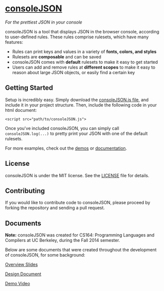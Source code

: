 # [consoleJSON](http://consolejson.com)

*For the prettiest JSON in your console*

consoleJSON is a tool that displays JSON in the browser console, according to user-defined rules.  These rules comprise rulesets, which have many features:

* Rules can print keys and values in a variety of **fonts, colors, and styles**
* Rulesets are **composable** and can be saved
* consoleJSON comes with **default** rulesets to make it easy to get started
* Users can add and remove rules at **different scopes** to make it easy to reason about large JSON objects, or easily find a certain key

## Getting Started
Setup is incredibly easy. Simply download the [consoleJSON.js file](http://consolejson.com/assets/consoleJSON.js), and include it in your project structure. Then, include the following code in your html document:

```<script src="path/to/consoleJSON.js">```

Once you've included consoleJSON, you can simply call ```consoleJSON.log(...)``` to pretty print your JSON with one of the default rulesets.

For more examples, check out the [demos](http://consolejson.com/demo) or [documentation](http://consolejson.com/docs).

## License
consoleJSON is under the MIT license. See the [LICENSE](LICENSE) file for details.

## Contributing
If you would like to contribute code to consoleJSON, please proceed by forking the repository and sending a pull request.

## Documents

**Note:** consoleJSON was created for CS164: Programming Languages and Compilers at UC Berkeley, during the Fall 2014 semester.

Below are some documents that were created throughout the development of consoleJSON, for some background:

[Overview Slides](https://docs.google.com/presentation/d/1e1No0AYsyo0m9ecbyA-M29bpXtVlAz5FXJyUk-v7LAc/edit?usp=sharing)

[Design Document](https://docs.google.com/document/d/1hkGU-5WY58IMbAAEPPg6ltP-8RJmyH9z3LaAyQLmsn4/)

[Demo Video](http://youtu.be/zt6ae4jTTw0)




